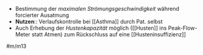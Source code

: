 - Bestimmung der *maximalen Strömungsgeschwindigkeit* während forcierter Ausatmung
- **Nutzen**:: Verlaufskontrolle bei [[Asthma]] durch Pat. selbst
- Auch Erhebung der *Hustenkapazität* möglich ([[Husten]] ins Peak-Flow-Meter statt Atmen) zum Rückschluss auf eine [[Husteninsuffizienz]]

#m/m13